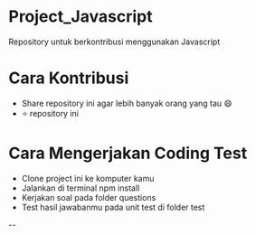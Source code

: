 # Project_Javascript
Repository untuk berkontribusi menggunakan Javascript

# Cara Kontribusi
- Share repository ini agar lebih banyak orang yang tau :smile:
- :star: repository ini

# Cara Mengerjakan Coding Test
- Clone project ini ke komputer kamu
- Jalankan di terminal npm install
- Kerjakan soal pada folder questions
- Test hasil jawabanmu pada unit test di folder test


-- 
